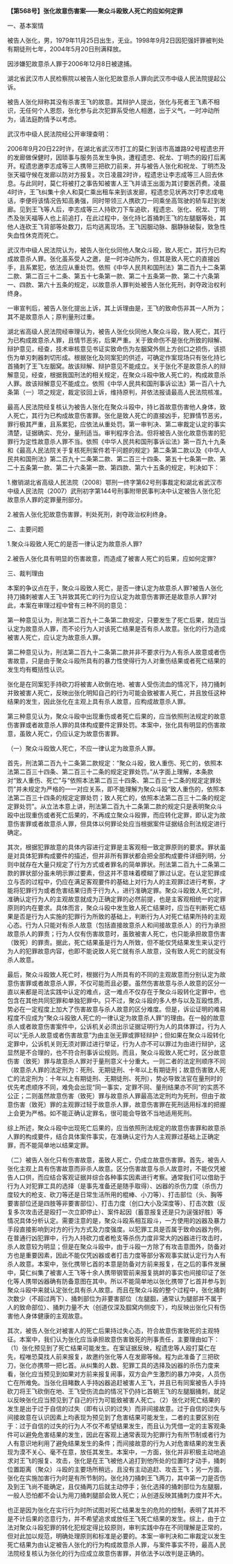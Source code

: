**【第568号】张化故意伤害案——聚众斗殴致人死亡的应如何定罪**

一、基本案情

被告人张化，男，1979年11月25日出生，无业。1998年9月2日因犯强奸罪被判处有期徒刑七年，2004年5月20日刑满释放。

因涉嫌犯故意杀人罪于2006年12月8日被逮捕。

湖北省武汉市人民检察院以被告人张化犯故意杀人罪向武汉市中级人民法院提起公诉。

被告人张化辩称其没有杀害王飞的故意。其辩护人提出，张化与死者王飞素不相识，无任何个人恩怨，张化参与此次犯罪系受他人相邀，出于义气，一时冲动所为，请法庭酌情予以考虑。

武汉市中级人民法院经公开审理查明：

2006年9月20日22时许，在湖北省武汉市打工的莫仁到该市高雄路92号程遗忠开的发廊做保健时，因琐事与服务员发生争执，遭程遗忠、祝龙、丁明杰的殴打后离开。程遗忠邀李志成等三人携带三把砍刀前来，并与被告人张化和祝龙、丁明杰及张天福守候在发廊以防对方报复。次日凌晨2时许，程遗忠让李志成等三人回去休息。与此同时，莫仁将被打之事告知被害人王飞并请王出面为其讨要医药费。凌晨4时许，王飞纠集十余人和莫仁乘出租车来到该发廊，程遗忠见状再次打李志成电话，李便将该情况告知高勇强，同时带领三人携砍刀一同乘坐高驾驶的轿车赶到发廊。见到王飞等人后，李志成等三人持砍刀下车追砍，程遗忠、张化、祝龙、丁明杰及张天福等人也上前追打，在此过程中，张化持匕首捅刺王飞的左腿胭等处，其他人连砍王飞背部等处数刀，后均逃离现场。王飞因胭动脉、胭静脉破裂，致急性失血性休克而死亡。

武汉市中级人民法院认为，被告人张化伙同他人聚众斗殴，致人死亡，其行为已构成故意杀人罪。张化虽系受人之邀，是一时冲动所为，但其是致人死亡的直接凶手，且系累犯，依法应从重处罚。依照《中华人民共和国刑法》第二百九十二条第二款、第二百三十二条、第五十七条第一款、第二十五条第一款、第二十六条第一、四款、第六十五条的规定，以故意杀人罪判处被告人张化死刑，剥夺政治权利终身。

一审宣判后，被告人张化提出上诉，其上诉理由是，王飞的致命伤非其一人所为；其不是故意杀人；原判量刑过重。

湖北省高级人民法院经审理认为，被告人张化伙同他人聚众斗殴，致人死亡，其行为已构成故意杀人罪，且情节恶劣，后果严重。关于致命伤不是张化所致的辩解、辩护意见，经查，技术审核意见书证实致命伤为左胭窝外侧上方创口之损伤，该损伤为单刃刺器刺切形成。根据张化及同案犯的供述，可确定作案现场只有张化持匕首捅刺了王飞左胭窝。故该辩解、辩护意见不能成立。关于张化不是故意杀人的辩解意见，经查，根据我国刑法的相关规定，在聚众斗殴中致人死亡的，构成故意杀人罪。故该辩解意见不能成立。依照《中华人民共和国刑事诉讼法》第一百八十九条第（一）项之规定，裁定驳回上诉，维持原判，并依法报请最高人民法院核准。

最高人民法院经复核认为被告人张化在聚众斗殴中，持匕首故意伤害他人身体，致人死亡，其行为已构成故意伤害罪。张化是致人死亡的直接凶手，犯罪情节恶劣，罪行极其严重，且系累犯，应依法从重处罚。第一审判决、第二审裁定认定的事实清楚，证据确实、充分，量刑适当。审判程序合法。但将被告人张化故意伤害的犯罪行为定性故意杀人罪不当。依照《中华人民共和国刑事诉讼法》第一百九十九条和《最高人民法院关于复核死刑案件若干问题的规定》第二条第二款以及《中华人民共和国刑法》第二百九十二条第二款、第二百三十四条、第五十七条第一款、第二十五条第一款、第二十六条第一款、第四款、第六十五条的规定，判决如下：

1.撤销湖北省高级人民法院（2008）鄂刑一终字第62号刑事裁定和湖北省武汉市中级人民法院（2007）武刑初字第144号刑事附带民事判决中认定被告人张化犯故意杀人罪的定罪量刑部分。

2.被告人张化犯故意伤害罪，判处死刑，剥夺政治权利终身。

二、主要问题

1.聚众斗殴致人死亡的是否一律认定为故意杀人罪?

2.被告人张化具有明显的伤害故意，而造成了被害人死亡的后果，应如何定罪?

三、裁判理由

本案的争议点在于，聚众斗殴致人死亡，是否一律认定为故意杀人罪?被告人张化持刀捅刺被害人王飞并致其死亡的行为应认定为故意伤害罪还是故意杀人罪?对此，本案在审理过程中曾有三种不同的意见：

第一种意见认为，刑法第二百九十二条第二款规定，只要发生了死亡后果，就应当认定为故意杀人罪，而不论行为人对该死亡结果是否有杀人故意。张化的行为造成被害人死亡，应认定为故意杀人罪。

第二种意见认为，刑法第二百九十二条第二款并非不要求行为人有杀人故意或者伤害故意，只是由于聚众斗殴所具有的暴力性使得行为人对重伤结果或者死亡结果的发生均有概括性认识。

张化是在同案犯手持砍刀将被害人砍倒在地、被害人受伤流血的情况下，持刀捅刺并致被害人死亡，反映出张化明知自己的行为可能会致被害人死亡，并且放任这种结果的发生，因此张化在主观上具有杀人故意，应构成故意杀人罪。

第三种意见认为，聚众斗殴中出现重伤或者死亡后果的，应当依照刑法规定的故意伤害罪或者故意杀人罪的具体构成要件定罪处罚。本案中，张化具有明显的伤害故意，虽致人死亡，仍应认定为故意伤害罪。

（一）聚众斗殴致人死亡，不应一律认定为故意杀人罪。

首先，刑法第二百九十二条第二款规定：“聚众斗殴，致人重伤、死亡的，依照本法第二百三十四条、第二百三十二条的规定定罪处罚。”从字面上理解，本条款对“致人重伤、死亡”与“依照本法第二百三十四条、第二百三十二条的规定定罪处罚”并未规定为严格的一一对应关系，即不能理解为聚众斗殴“致人重伤的，依照本法第二百三十四条的规定定罪处罚；致人死亡的，依照本法第二百三十二条的规定定罪处罚”。从立法本意上讲，刑法第二百九十二条第二款的规定只是表明聚众斗殴中出现重伤或者死亡后果的，不再成立聚众斗殴罪，而应转化定罪，即认定为故意伤害罪或者故意杀人罪，但具体以何罪论处应当根据案件证据结合刑法规定进行确定。

其次，根据犯罪故意的具体内容进行定罪是主客观相一致定罪原则的要求。罪状虽是对具体犯罪构成要件的描述，但并非所有罪状都会把全部构成要件详细列明，分则中就存在大量只规定了行为方式或者罪名的简单罪状。刑法第二百九十二条第二款的罪状部分虽未明示罪过要素，但这并不意味着模糊了罪过认定。在认定犯罪成立与否的过程中，仍应在满足客观要件的基础上对行为人的主观罪过进行考察，才能将犯罪行为或者危害结果归责于行为人，进行准确定罪。聚众斗殴致人死亡时，准确认定行为人的主观故意就成为正确定罪的必然前提，也是主客观相统一的定罪原则的内在要求。具体而言，聚众斗殴中发生致人死亡结果时，应当在判断死亡结果是否是行为人实施的犯罪行为所致的基础上，判断行为人对死亡结果所持的主观心态。行为人只能对有杀人故意（包括直接故意杀人和间接故意杀人）的行为承担故意杀人的罪责；行为人仅有伤害故意时，虽致被害人死亡，也只能承担故意伤害（致死）的罪责。据此，死亡结果虽是行为人所致，但不能仅凭结果发生来认定行为人的犯罪故意内容，也即不能说致人死亡就有杀人故意，没有致人死亡的就没有杀人故意。

最后，聚众斗殴致人死亡时，根据行为人所具有的不同的主观故意而分别认定为故意伤害罪或者故意杀人罪，不仅可能而且必要。虽然伤害故意与杀人故意的区分一直以来都是司法实践中认定的难点，这一难点不仅存在于聚众斗殴转化定罪中，也包含在其他共同犯罪和单独犯罪中。只不过，聚众斗殴的多人参与以及互殴性质，势必在一定程度上加大了伤害故意与杀人故意的区分难度。但是，诉讼证明的难易程度不应成为“聚众斗殴致人死亡的一律认定为故意杀人罪”的理由。在一般的故意杀人或者故意伤害案件中，公诉机关必须出示证据证明行为人的具体罪过，行为人可以“无杀人故意或者伤害故意”为由主张无罪或罪轻辩护；但如果在聚众斗殴转化定罪中，公诉机关则无须对罪过进行举证，行为人亦不可以罪过为由进行辩护，这显然是不合理的，也不符合刑事诉讼规则。而且，聚众斗殴致人死亡时，区分故意伤害（致死）罪与故意杀人罪对于量刑意义十分重大。一则二者的法定刑顺序不同（故意杀人罪的法定刑为：死刑、无期徒刑、十年以上有期徒刑；故意伤害致人死亡的法定刑为：十年以上有期徒刑、无期徒刑、死刑），势必导致法官在量刑时的优先考虑顺序不同，难免会出现“同一事实，定罪不同、量刑结果亦不同”的实质不公正；二则虽然故意伤害（致死）罪与故意杀人罪最高法定刑均为死刑，但由于故意伤害（致死）罪的主观罪过轻于故意杀人罪，故意伤害罪在死刑适用标准的把握上会更为严格。如不能正确认定罪名，很可能会导致不当地适用死刑。

综上所述，聚众斗殴中出现死亡后果的，应当依照刑法规定的故意伤害罪和故意杀人罪的构成要件，结合具体案件事实，在准确认定行为人主观罪过基础上正确定罪，而不能简单地以结果定罪。

（二）被告人张化只有伤害故意，虽致人死亡，仍成立故意伤害罪。首先，被告人张化主观上具有伤害故意而非杀人故意。区分伤害故意与杀人故意时，不能仅凭被告人口供，而应结合客观证据并综合各种事实因素进行考察。通常我们可以借助于行为人对犯罪工具的选择（是事先准备还是随手取得）、凶器的杀伤力度（杀伤力度较大的枪支、砍刀等还是日常生活所用的棍棒、小刀等）、打击部位（头、胸等要害部位还是四肢等非要害部位）、打击力度（创口大小及深度等）、打击次数（反复多次攻击还是殴打一次立即停止）、案件起因（蓄意报复还是只为逞强好胜）等情况具体分析认定。需要注意的是，聚众斗殴系相互殴斗，一方使用的凶器及暴力手段直接影响到对方的行为方式及力度强度。以犯罪工具是否属于致命凶器为例，在普通行凶犯罪中，行为人持砍刀或者枪支等杀伤力度非常大的凶器进行攻击时，杀人故意较为明显；但是在聚众斗殴中，由于斗殴一方除了有攻击意图外，防备对方也是重要因素，因此不能仅凭凶器或者打击力度等部分客观事实就认定行为人有杀人故意。本案中，张化携带匕首的本意是防备对方前来报复，在之后的事件发展中，莫仁纠集了被害人王飞等十余人携带钢管前来报复挑衅的事实也间接印证了张化等人携带凶器确有防备意图在其中。所以不能简单地以张化携带了匕首并参与到聚众斗殴中来就认定张化具有杀人故意。而且在聚众斗殴的整个过程中，张化捅刺次数少（不超过两下）、捅刺部位为非要害部位（左腿腘，通常认为腿部并不属于人的致命部位）、捅刺力量不大（创道仅深及腘窝内侧皮下），均反映出张化只有伤害他人身体健康的主观故意。

其次，被告人张化对被害人的死亡后果持过失心态，符合故意伤害致死的主观特征。本案中，我们认为张化应当承担故意伤害致死的刑事责任，主要理由如下：（1）张化预见到了死亡结果可能发生。在案证据反映，程遗忠等人殴打莫仁在先，程唯恐莫找人前来报复，故邀约张化等人在发廊等候。程为此准备了三把砍刀，张化亦携带一把匕首。从纠集的人数、犯罪工具的选择及凶器的杀伤力度来看，张化应当预见到如果对方前来报复闹事，双方会产生激烈的暴力冲突，人员伤亡在所难免。当张化目睹数人手持凶器追赶被害人王飞，并且已有同案被告人手持砍刀将王飞砍倒在地、王飞受伤流血的情况下仍持匕首朝王飞的左腿胭捅刺，就足以反映张化应当预见到了自己的行为可能致被害人死亡。（2）张化对死亡结果的发生是出于过于自信的过失（即有认识的过失）而非间接故意。过于自信的过失与间接故意在认识因素上均表现为预见到了危害结果可能发生，二者的主要区别在于：过于自信的过失的行为人不仅不希望结果发生，而且认为凭借一定的主客观条件可以避免危害结果的发生，因此在客观上通常表现为犯罪行为有所节制或者行为人有意识地利用了避免结果发生的条件；而间接故意的行为人对危害结果的发生表现为漠不关心、毫不在意，放任其发生。本案中，一方面，张化并非积极主动地追求对王飞的报复、攻击，张化是在王飞被他人追打到他所处的位置时才动手，捅刺位置距离（聚众）斗殴的主要场所稍远，且没有主动追赶、攻击王飞；另一方面，张化在实施加害行为时是有所节制的。张化持刀捅刺王飞两刀，其中第一刀是否伤及到王飞尚不能确定，且仅捅两刀后就主动停手；张化选择的捅刺部位为左腿胭，一般人恐怕都不会认为用刀捅刺腿部会致人死亡；从创道反映其捅刺力度并不大。

也正是因为张化在实行行为时所试图对死亡结果发生的危险的控制，表明了其并不是不计后果的恣意行为，并不希望追求或放任王飞死亡结果的发生。综上，由于立法对聚众斗殴犯罪的转化犯规定得比较原则，审判实践中存在不同理解是正常的，但对此加以规范，明确处理原则和标准是必要的。本案一审判决和二审裁定以发生死亡结果为由认定被告人张化的行为构成故意杀人罪，与案件事实不符，最高人民法院经复核认为张化的行为应成立故意伤害罪，并依法予以改判是正确的。